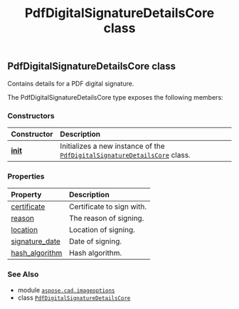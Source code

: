 ﻿---
title: PdfDigitalSignatureDetailsCore class
second_title: Aspose.CAD for Python via .NET API References
description: 
type: docs
weight: 160
url: /aspose.cad.imageoptions/pdfdigitalsignaturedetailscore/
is_root: false
---

## PdfDigitalSignatureDetailsCore class

Contains details for a PDF digital signature.



The PdfDigitalSignatureDetailsCore type exposes the following members:

### Constructors
| Constructor | Description |
| :- | :- |
| [__init__](/cad/python-net/aspose.cad.imageoptions/pdfdigitalsignaturedetailscore/__init__/#System.Security.Cryptography.X509Certificates.X509Certificate2-str-str-DateTime-aspose.cad.imageoptions.PdfDigitalSignatureHashAlgorithmCore) | Initializes a new instance of the [`PdfDigitalSignatureDetailsCore`](/cad/python-net/aspose.cad.imageoptions/pdfdigitalsignaturedetailscore) class. |


### Properties
| Property | Description |
| :- | :- |
| [certificate](/cad/python-net/aspose.cad.imageoptions/pdfdigitalsignaturedetailscore/certificate) | Certificate to sign with. |
| [reason](/cad/python-net/aspose.cad.imageoptions/pdfdigitalsignaturedetailscore/reason) | The reason of signing. |
| [location](/cad/python-net/aspose.cad.imageoptions/pdfdigitalsignaturedetailscore/location) | Location of signing. |
| [signature_date](/cad/python-net/aspose.cad.imageoptions/pdfdigitalsignaturedetailscore/signature_date) | Date of signing. |
| [hash_algorithm](/cad/python-net/aspose.cad.imageoptions/pdfdigitalsignaturedetailscore/hash_algorithm) | Hash algorithm. |



### See Also
* module [`aspose.cad.imageoptions`](..)
* class [`PdfDigitalSignatureDetailsCore`](/cad/python-net/aspose.cad.imageoptions/pdfdigitalsignaturedetailscore)
